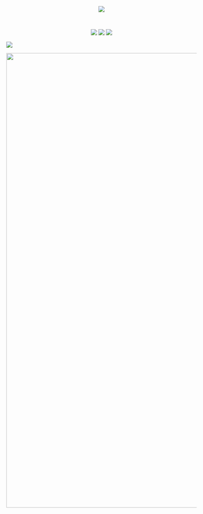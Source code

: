 <p align="center">
  <img src="https://count.getloli.com/get/@MreBeatz?theme=rule34" />
</p>


<br/>
<p align="center">
 <a href="https://discord.com/users/918229327752101918" target"blank_"><img src="https://img.shields.io/badge/Discord%20-7289DA.svg?&style=for-the-badge&logo=discord&logoColor=white"></a>
  <a href="https://www.github.com/MreBeatz" target"blank_"><img src="https://img.shields.io/badge/GitHub%20-191717.svg?&style=for-the-badge&logo=github&logoColor=white"></a>
 <a href="https://www.instagram.com/mrexdd" target"blank_"><img src="https://img.shields.io/badge/INSTAGRAM%20-DC3175.svg?&style=for-the-badge&logo=instagram&logoColor=white"></a>
  
  ![](https://github-profile-summary-cards.vercel.app/api/cards/profile-details?username=MreBeatz&theme=monokai)
  
<div><img src="https://github-profile-trophy.vercel.app/?username=MReBeatz&theme=dracula" width="1200"></div></p>


<br/>

<br>
